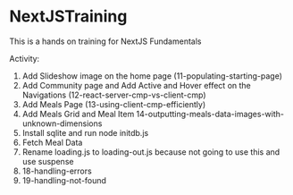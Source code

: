# NextJSTraining
This is a hands on training for NextJS Fundamentals

Activity:

1. Add Slideshow image on the home page (11-populating-starting-page)
2. Add Community page and Add Active and Hover effect on the Navigations (12-react-server-cmp-vs-client-cmp)
3. Add Meals Page (13-using-client-cmp-efficiently)
4. Add Meals Grid and Meal Item 14-outputting-meals-data-images-with-unknown-dimensions
5. Install sqlite and run node initdb.js
6. Fetch Meal Data
7. Rename loading.js to loading-out.js because not going to use this and use suspense
8. 18-handling-errors
9. 19-handling-not-found

